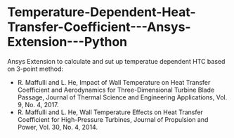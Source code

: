 # Temperature-Dependent-Heat-Transfer-Coefficient---Ansys-Extension---Python

Ansys Extension to calculate and sut up temperatue dependent HTC based on 3-point method:
- R. Maffulli and L. He, Impact of Wall Temperature on Heat Transfer Coefficient and Aerodynamics for Three-Dimensional Turbine Blade Passage, Journal of Thermal Science and Engineering Applications, Vol. 9, No. 4, 2017.
- R. Maffulli and L. He, Wall Temperature Effects on Heat Transfer Coefficient for High-Pressure Turbines, Journal of Propulsion and Power, Vol. 30, No. 4, 2014.
